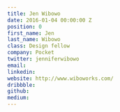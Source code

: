 ```yaml
---
title: Jen Wibowo
date: 2016-01-04 00:00:00 Z
position: 0
first_name: Jen
last_name: Wibowo
class: Design fellow
company: Pocket
twitter: jenniferwibowo
email: 
linkedin: 
website: http://www.wiboworks.com/
dribbble: 
github: 
medium: 
---
```


